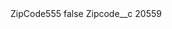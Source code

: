 <?xml version="1.0" encoding="UTF-8"?>
<CustomMetadata xmlns="http://soap.sforce.com/2006/04/metadata" xmlns:xsi="http://www.w3.org/2001/XMLSchema-instance" xmlns:xsd="http://www.w3.org/2001/XMLSchema">
    <label>ZipCode555</label>
    <protected>false</protected>
    <values>
        <field>Zipcode__c</field>
        <value xsi:type="xsd:string">20559</value>
    </values>
</CustomMetadata>
